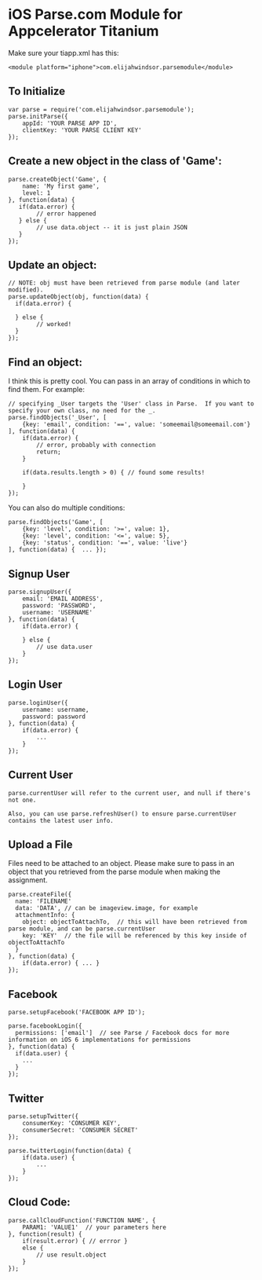 iOS Parse.com Module for Appcelerator Titanium
===========================================
Make sure your tiapp.xml has this: 

	<module platform="iphone">com.elijahwindsor.parsemodule</module>

To Initialize
--------------
	var parse = require('com.elijahwindsor.parsemodule');
	parse.initParse({
		appId: 'YOUR PARSE APP ID', 
		clientKey: 'YOUR PARSE CLIENT KEY'
	});


Create a new object in the class of 'Game':
-----------

    parse.createObject('Game', {
    	name: 'My first game', 
    	level: 1
    }, function(data) {
       if(data.error) {
       		// error happened
       } else {
       		// use data.object -- it is just plain JSON
       }       
    });

Update an object: 
-----------
	
	// NOTE: obj must have been retrieved from parse module (and later modified).
    parse.updateObject(obj, function(data) { 
      if(data.error) {

      } else {
     		// worked!
      } 
    });

Find an object: 
-----------

I think this is pretty cool.  You can pass in an array of conditions in which to find them.  For example: 

	// specifying _User targets the 'User' class in Parse.  If you want to specify your own class, no need for the _.
	parse.findObjects('_User', [
		{key: 'email', condition: '==', value: 'someemail@someemail.com'}
	], function(data) {
		if(data.error) {
			// error, probably with connection
			return;
		}

		if(data.results.length > 0) { // found some results!

		}
	});

You can also do multiple conditions:

	parse.findObjects('Game', [
		{key: 'level', condition: '>=', value: 1}, 
		{key: 'level', condition: '<=', value: 5}, 
		{key: 'status', condition: '==', value: 'live'}
	], function(data) {  ... });


Signup User
------------
	parse.signupUser({
		email: 'EMAIL ADDRESS', 
		password: 'PASSWORD', 
		username: 'USERNAME'
	}, function(data) {
        if(data.error) {

		} else {
			// use data.user
		}			              
	});

Login User
------------
	parse.loginUser({
		username: username, 
		password: password
	}, function(data) {
		if(data.error) {
			...
		}
	});

Current User
------------
	parse.currentUser will refer to the current user, and null if there's not one.

	Also, you can use parse.refreshUser() to ensure parse.currentUser contains the latest user info.

Upload a File
------------
Files need to be attached to an object.  Please make sure to pass in an object that you retrieved from the parse module when making the assignment.  

    parse.createFile({
      name: 'FILENAME'
      data: 'DATA', // can be imageview.image, for example
      attachmentInfo: {
        object: objectToAttachTo,  // this will have been retrieved from parse module, and can be parse.currentUser  
        key: 'KEY'  // the file will be referenced by this key inside of objectToAttachTo
      }
    }, function(data) {
    	if(data.error) { ... }
    });

Facebook
------------

	parse.setupFacebook('FACEBOOK APP ID');

	parse.facebookLogin({
	  permissions: ['email']  // see Parse / Facebook docs for more information on iOS 6 implementations for permissions
	}, function(data) {
	  if(data.user) {
	  	...
	  }
	});


Twitter
------------
	parse.setupTwitter({
		consumerKey: 'CONSUMER KEY', 
		consumerSecret: 'CONSUMER SECRET'
	});

	parse.twitterLogin(function(data) {
		if(data.user) {
			...
		}
	});
	
Cloud Code:
------------
	parse.callCloudFunction('FUNCTION NAME', {
		PARAM1: 'VALUE1'  // your parameters here	
	}, function(result) {
		if(result.error) { // errror }
		else {
			// use result.object
		}
	});
